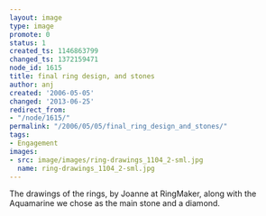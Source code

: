 ```yaml
---
layout: image
type: image
promote: 0
status: 1
created_ts: 1146863799
changed_ts: 1372159471
node_id: 1615
title: final ring design, and stones
author: anj
created: '2006-05-05'
changed: '2013-06-25'
redirect_from:
- "/node/1615/"
permalink: "/2006/05/05/final_ring_design_and_stones/"
tags:
- Engagement
images:
- src: image/images/ring-drawings_1104_2-sml.jpg
  name: ring-drawings_1104_2-sml.jpg
---
```

The drawings of the rings, by Joanne at RingMaker,  along with the Aquamarine we chose as the main stone and a diamond.
